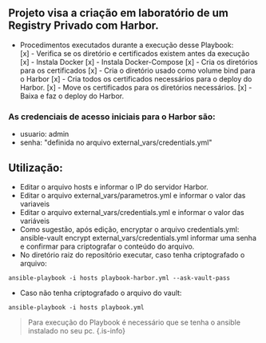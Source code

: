 ## Projeto visa a criação em laboratório de um Registry Privado com Harbor.  

- Procedimentos executados durante a execução desse Playbook:  
[x] - Verifica se os diretório e certificados existem antes da execução
[x] - Instala Docker
[x] - Instala Docker-Compose
[x] - Cria os diretórios para os certificados
[x] - Cria o diretório usado como volume bind para o Harbor
[x] - Cria todos os certificados necessários para o deploy do Harbor.
[x] - Move os certificados para os diretórios necessários.
[x] - Baixa e faz o deploy do Harbor.

### As credenciais de acesso iniciais para o Harbor são: 
- usuario: admin
- senha: "definida no arquivo external\_vars/credentials.yml"  

## Utilização:  
- Editar o arquivo hosts e informar o IP do servidor Harbor.
- Editar o arquivo external\_vars/parametros.yml e informar o valor das variaveis
- Editar o arquivo external\_vars/credentials.yml e informar o valor das variáveis
- Como sugestão, após edição, encryptar o arquivo credentials.yml: ansible-vault encrypt external\_vars/credentials.yml
  informar uma senha e confirmar para criptografar o conteúdo do arquivo.  
- No diretório raiz do repositório executar, caso tenha criptografado o arquivo:
```
ansible-playbook -i hosts playbook-harbor.yml --ask-vault-pass
``` 

- Caso não tenha criptografado o arquivo do vault:
```
ansible-playbook -i hosts playbook.yml
```

> Para execução do Playbook é necessário que se tenha o ansible instalado no seu pc.
{.is-info}
